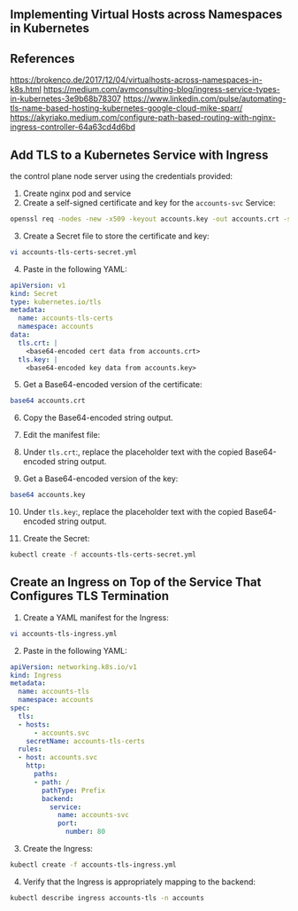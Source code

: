 ## Implementing Virtual Hosts across Namespaces in Kubernetes

## References
https://brokenco.de/2017/12/04/virtualhosts-across-namespaces-in-k8s.html
https://medium.com/avmconsulting-blog/ingress-service-types-in-kubernetes-3e9b68b78307
https://www.linkedin.com/pulse/automating-tls-name-based-hosting-kubernetes-google-cloud-mike-sparr/
https://akyriako.medium.com/configure-path-based-routing-with-nginx-ingress-controller-64a63cd4d6bd


## Add TLS to a Kubernetes Service with Ingress
 the control plane node server using the credentials provided:

1. Create nginx pod and service 
2.  Create a self-signed certificate and key for the `accounts-svc` Service:

```bash
openssl req -nodes -new -x509 -keyout accounts.key -out accounts.crt -subj "/CN=accounts.svc"
```
3. Create a Secret file to store the certificate and key:

```bash
vi accounts-tls-certs-secret.yml
```
4. Paste in the following YAML:
```yaml
apiVersion: v1
kind: Secret
type: kubernetes.io/tls
metadata:
  name: accounts-tls-certs
  namespace: accounts
data:
  tls.crt: |
    <base64-encoded cert data from accounts.crt>
  tls.key: |
    <base64-encoded key data from accounts.key>
```


5. Get a Base64-encoded version of the certificate:

```bash
base64 accounts.crt
```
6. Copy the Base64-encoded string output.

7. Edit the manifest file:


8. Under `tls.crt`:, replace the placeholder text with the copied Base64-encoded string output.


9. Get a Base64-encoded version of the key:

```bash
base64 accounts.key
```


10. Under `tls.key`:, replace the placeholder text with the copied Base64-encoded string output.



11. Create the Secret:

```bash
kubectl create -f accounts-tls-certs-secret.yml
```

## Create an Ingress on Top of the Service That Configures TLS Termination
1. Create a YAML manifest for the Ingress:

```bash
vi accounts-tls-ingress.yml
```
2. Paste in the following YAML:
```yaml
apiVersion: networking.k8s.io/v1
kind: Ingress
metadata:
  name: accounts-tls
  namespace: accounts
spec:
  tls:
  - hosts:
      - accounts.svc
    secretName: accounts-tls-certs
  rules:
  - host: accounts.svc
    http:
      paths:
      - path: /
        pathType: Prefix
        backend:
          service:
            name: accounts-svc
            port:
              number: 80
```



3. Create the Ingress:

```bash
kubectl create -f accounts-tls-ingress.yml
```
4. Verify that the Ingress is appropriately mapping to the backend:

```bash
kubectl describe ingress accounts-tls -n accounts
```
